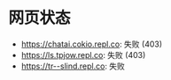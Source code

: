 # 网页状态
- https://chatai.cokio.repl.co: 失败 (403)
- https://ls.tpjow.repl.co: 失败 (403)
- https://tr--slind.repl.co: 失败
